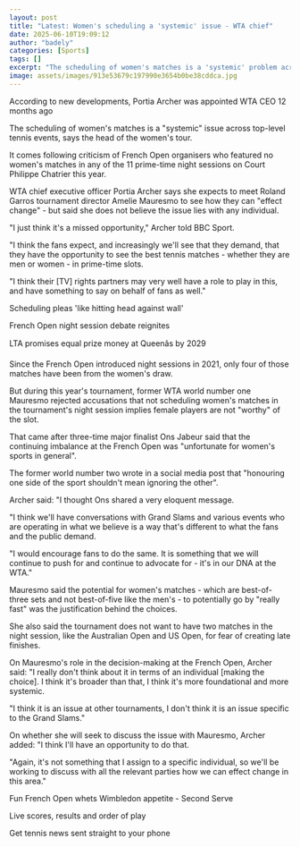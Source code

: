 ```yaml
---
layout: post
title: "Latest: Women's scheduling a 'systemic' issue - WTA chief"
date: 2025-06-10T19:09:12
author: "badely"
categories: [Sports]
tags: []
excerpt: "The scheduling of women's matches is a 'systemic' problem across top-level tennis events, the head of the women's tour Portia Archer tells BBC Sport."
image: assets/images/913e53679c197990e3654b0be38cddca.jpg
---
```


According to new developments, Portia Archer was appointed WTA CEO 12 months ago

The scheduling of women's matches is a "systemic" issue across top-level tennis events, says the head of the women's tour.

It comes following criticism of French Open organisers who featured no women's matches in any of the 11 prime-time night sessions on Court Philippe Chatrier this year.

WTA chief executive officer Portia Archer says she expects to meet Roland Garros tournament director Amelie Mauresmo to see how they can "effect change" - but said she does not believe the issue lies with any individual.

"I just think it's a missed opportunity," Archer told BBC Sport.

"I think the fans expect, and increasingly we'll see that they demand, that they have the opportunity to see the best tennis matches - whether they are men or women - in prime-time slots.

"I think their [TV] rights partners may very well have a role to play in this, and have something to say on behalf of fans as well."

Scheduling pleas 'like hitting head against wall'

French Open night session debate reignites

LTA promises equal prize money at Queenâs by 2029

Since the French Open introduced night sessions in 2021, only four of those matches have been from the women's draw.

But during this year's tournament, former WTA world number one Mauresmo rejected accusations that not scheduling women's matches in the tournament's night session implies female players are not "worthy" of the slot.

That came after three-time major finalist Ons Jabeur said that the continuing imbalance at the French Open was "unfortunate for women's sports in general".

The former world number two wrote in a social media post that "honouring one side of the sport shouldn't mean ignoring the other".

Archer said: "I thought Ons shared a very eloquent message.

"I think we'll have conversations with Grand Slams and various events who are operating in what we believe is a way that's different to what the fans and the public demand.

"I would encourage fans to do the same. It is something that we will continue to push for and continue to advocate for - it's in our DNA at the WTA."

Mauresmo said the potential for women's matches - which are best-of-three sets and not best-of-five like the men's - to potentially go by "really fast" was the justification behind the choices.

She also said the tournament does not want to have two matches in the night session, like the Australian Open and US Open, for fear of creating late finishes.

On Mauresmo's role in the decision-making at the French Open, Archer said: "I really don't think about it in terms of an individual [making the choice]. I think it's broader than that, I think it's more foundational and more systemic.

"I think it is an issue at other tournaments, I don't think it is an issue specific to the Grand Slams."

On whether she will seek to discuss the issue with Mauresmo, Archer added: "I think I'll have an opportunity to do that.

"Again, it's not something that I assign to a specific individual, so we'll be working to discuss with all the relevant parties how we can effect change in this area."

Fun French Open whets Wimbledon appetite - Second Serve

Live scores, results and order of play

Get tennis news sent straight to your phone

